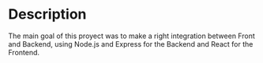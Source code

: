 # Description
The main goal of this proyect was to make a right integration between Front and Backend, using Node.js and Express for the Backend and React for the Frontend.

